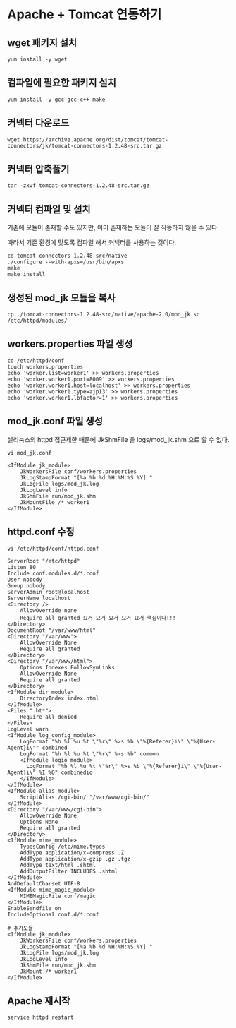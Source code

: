 # Apache + Tomcat 연동하기

## wget 패키지 설치

```text
yum install -y wget
```

## 컴파일에 필요한 패키지 설치

```text
yum install -y gcc gcc-c++ make
```

## 커넥터 다운로드

```text
wget https://archive.apache.org/dist/tomcat/tomcat-connectors/jk/tomcat-connectors-1.2.48-src.tar.gz
```

## 커넥터 압축풀기

```text
tar -zxvf tomcat-connectors-1.2.48-src.tar.gz
```

## 커넥터 컴파일 및 설치

기존에 모듈이 존재할 수도 있지만, 이미 존재하는 모듈이 잘 작동하지 않을 수 있다.

따라서 기존 환경에 맞도록 컴파일 해서 커넥터를 사용하는 것이다.

```text
cd tomcat-connectors-1.2.48-src/native
./configure --with-apxs=/usr/bin/apxs
make
make install
```

## 생성된 mod\_jk 모듈을 복사

```text
cp ./tomcat-connectors-1.2.48-src/native/apache-2.0/mod_jk.so /etc/httpd/modules/
```

## workers.properties 파일 생성

```text
cd /etc/httpd/conf
touch workers.properties
echo 'worker.list=worker1' >> workers.properties
echo 'worker.worker1.port=8009' >> workers.properties
echo 'worker.worker1.host=localhost' >> workers.properties
echo 'worker.worker1.type=ajp13' >> workers.properties
echo 'worker.worker1.lbfactor=1' >> workers.properties
```

## mod\_jk.conf 파일 생성

셀리눅스의 httpd 접근제한 때문에 JkShmFile 을 logs/mod\_jk.shm 으로 할 수 없다.

```text
vi mod_jk.conf

<IfModule jk_module>
    JkWorkersFile conf/workers.properties
    JkLogStampFormat "[%a %b %d %H:%M:%S %Y] "
    JkLogFile logs/mod_jk.log
    JkLogLevel info
    JkShmFile run/mod_jk.shm
    JkMountFile /* worker1
</IfModule>
```

## httpd.conf 수정

```text
vi /etc/httpd/conf/httpd.conf

ServerRoot "/etc/httpd"
Listen 80
Include conf.modules.d/*.conf
User nobody
Group nobody
ServerAdmin root@localhost
ServerName localhost
<Directory />
    AllowOverride none
    Require all granted 요거 요거 요거 요거 요거 핵심이다!!!
</Directory>
DocumentRoot "/var/www/html"
<Directory "/var/www">
    AllowOverride None
    Require all granted
</Directory>
<Directory "/var/www/html">
    Options Indexes FollowSymLinks
    AllowOverride None
    Require all granted
</Directory>
<IfModule dir_module>
    DirectoryIndex index.html
</IfModule>
<Files ".ht*">
    Require all denied
</Files>
LogLevel warn
<IfModule log_config_module>
    LogFormat "%h %l %u %t \"%r\" %>s %b \"%{Referer}i\" \"%{User-Agent}i\"" combined
    LogFormat "%h %l %u %t \"%r\" %>s %b" common
    <IfModule logio_module>
      LogFormat "%h %l %u %t \"%r\" %>s %b \"%{Referer}i\" \"%{User-Agent}i\" %I %O" combinedio
    </IfModule>
</IfModule>
<IfModule alias_module>
    ScriptAlias /cgi-bin/ "/var/www/cgi-bin/"
</IfModule>
<Directory "/var/www/cgi-bin">
    AllowOverride None
    Options None
    Require all granted
</Directory>
<IfModule mime_module>
    TypesConfig /etc/mime.types
    AddType application/x-compress .Z
    AddType application/x-gzip .gz .tgz
    AddType text/html .shtml
    AddOutputFilter INCLUDES .shtml
</IfModule>
AddDefaultCharset UTF-8
<IfModule mime_magic_module>
    MIMEMagicFile conf/magic
</IfModule>
EnableSendfile on
IncludeOptional conf.d/*.conf

# 추가모듈
<IfModule jk_module>
    JkWorkersFile conf/workers.properties
    JkLogStampFormat "[%a %b %d %H:%M:%S %Y] "
    JkLogFile logs/mod_jk.log
    JkLogLevel info
    JkShmFile run/mod_jk.shm
    JkMount /* worker1
</IfModule>
```

## Apache 재시작

```text
service httpd restart
```

